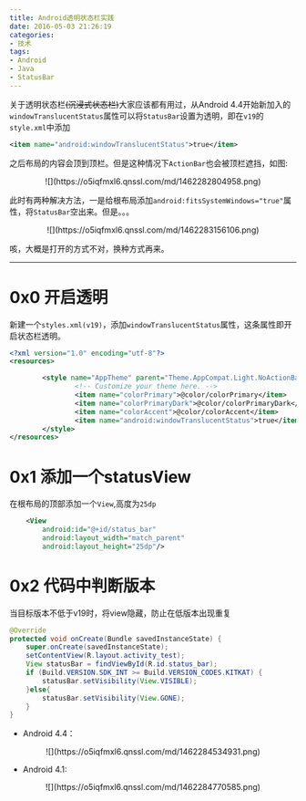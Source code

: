 ```yaml
---
title: Android透明状态栏实践
date: 2016-05-03 21:26:19
categories:
- 技术
tags:
- Android
- Java
- StatusBar
---
```


关于透明状态栏~~(沉浸式状态栏)~~大家应该都有用过，从Android 4.4开始新加入的`windowTranslucentStatus`属性可以将`StatusBar`设置为透明，即在`v19`的`style.xml`中添加

``` xml
<item name="android:windowTranslucentStatus">true</item>
```

之后布局的内容会顶到顶栏。但是这种情况下`ActionBar`也会被顶栏遮挡，如图:

<center>![](https://o5iqfmxl6.qnssl.com/md/1462282804958.png)</center>

此时有两种解决方法，一是给根布局添加`android:fitsSystemWindows="true"`属性，将`StatusBar`空出来。但是。。。

<center>![](https://o5iqfmxl6.qnssl.com/md/1462283156106.png)</center>

咳，大概是打开的方式不对，换种方式再来。

----

# 0x0 开启透明

新建一个`styles.xml(v19)`，添加`windowTranslucentStatus`属性，这条属性即开启状态栏透明。

``` xml
<?xml version="1.0" encoding="utf-8"?>
<resources>

        <style name="AppTheme" parent="Theme.AppCompat.Light.NoActionBar">
                <!-- Customize your theme here. -->
                <item name="colorPrimary">@color/colorPrimary</item>
                <item name="colorPrimaryDark">@color/colorPrimaryDark</item>
                <item name="colorAccent">@color/colorAccent</item>
                <item name="android:windowTranslucentStatus">true</item>
        </style>
</resources>
```

# 0x1 添加一个statusView

在根布局的顶部添加一个`View`,高度为`25dp`

``` xml
    <View
        android:id="@+id/status_bar"
        android:layout_width="match_parent"
        android:layout_height="25dp"/>
```

# 0x2 代码中判断版本

当目标版本不低于v19时，将view隐藏，防止在低版本出现重复

``` java
@Override
protected void onCreate(Bundle savedInstanceState) {
	super.onCreate(savedInstanceState);
    setContentView(R.layout.activity_test);
	View statusBar = findViewById(R.id.status_bar);
    if (Build.VERSION.SDK_INT >= Build.VERSION_CODES.KITKAT) {
        statusBar.setVisibility(View.VISIBLE);
    }else{
    	statusBar.setVisibility(View.GONE);
    }
}
```



- Android 4.4：

<center>![](https://o5iqfmxl6.qnssl.com/md/1462284534931.png)</center>

- Android 4.1:

<center>![](https://o5iqfmxl6.qnssl.com/md/1462284770585.png)</center>


